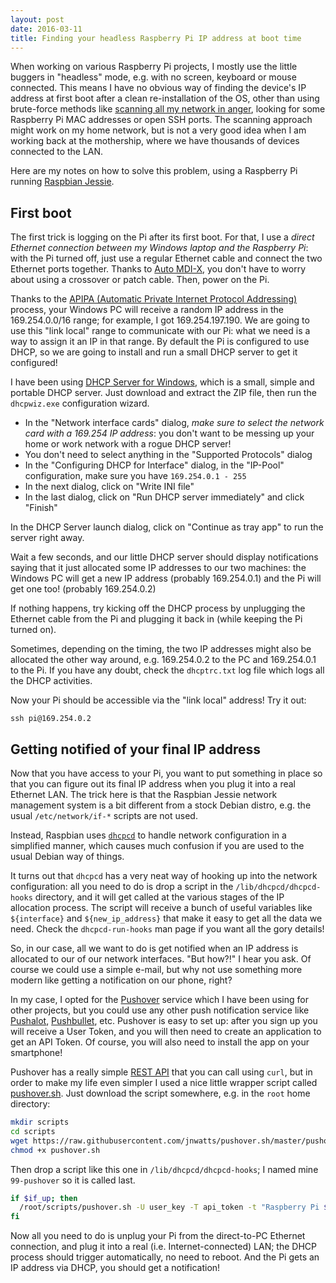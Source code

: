 ```yaml
---
layout: post
date: 2016-03-11
title: Finding your headless Raspberry Pi IP address at boot time
---
```


When working on various Raspberry Pi projects, I mostly use the little buggers in "headless" mode, e.g. with no screen, keyboard or mouse connected. This means I have no obvious way of finding the device's IP address at first boot after a clean re-installation of the OS, other than using brute-force methods like [scanning all my network in anger](http://angryip.org/), looking for some Raspberry Pi MAC addresses or open SSH ports. The scanning approach might work on my home network, but is not a very good idea when I am working back at the mothership, where we have thousands of devices connected to the LAN.

Here are my notes on how to solve this problem, using a Raspberry Pi running [Raspbian Jessie](https://www.raspberrypi.org/downloads/raspbian/).

## First boot

The first trick is logging on the Pi after its first boot. For that, I use a *direct Ethernet connection between my Windows laptop and the Raspberry Pi*: with the Pi turned off, just use a regular Ethernet cable and connect the two Ethernet ports together. Thanks to [Auto MDI-X](https://en.wikipedia.org/wiki/Medium-dependent_interface#Auto_MDI-X), you don't have to worry about using a crossover or patch cable. Then, power on the Pi.

Thanks to the [APIPA (Automatic Private Internet Protocol Addressing)](https://wiki.wireshark.org/APIPA) process, your Windows PC will receive a random IP address in the 169.254.0.0/16 range; for example, I got 169.254.197.190. We are going to use this "link local" range to communicate with our Pi: what we need is a way to assign it an IP in that range. By default the Pi is configured to use DHCP, so we are going to install and run a small DHCP server to get it configured!

I have been using [DHCP Server for Windows](http://www.dhcpserver.de/cms/), which is a small, simple and portable DHCP server. Just download and extract the ZIP file, then run the `dhcpwiz.exe` configuration wizard.

- In the "Network interface cards" dialog, *make sure to select the network card with a 169.254 IP address*: you don't want to be messing up your home or work network with a rogue DHCP server! 
- You don't need to select anything in the "Supported Protocols" dialog
- In the "Configuring DHCP for Interface" dialog, in the "IP-Pool" configuration, make sure you have `169.254.0.1 - 255` 
- In the next dialog, click on "Write INI file" 
- In the last dialog, click on "Run DHCP server immediately" and click "Finish"

In the DHCP Server launch dialog, click on "Continue as tray app" to run the server right away.

Wait a few seconds, and our little DHCP server should display notifications saying that it just allocated some IP addresses to our two machines: the Windows PC will get a new IP address (probably 169.254.0.1) and the Pi will get one too! (probably 169.254.0.2)  

If nothing happens, try kicking off the DHCP process by unplugging the Ethernet cable from the Pi and plugging it back in (while keeping the Pi turned on).

Sometimes, depending on the timing, the two IP addresses might also be allocated the other way around, e.g. 169.254.0.2 to the PC and 169.254.0.1 to the Pi. If you have any doubt, check the `dhcptrc.txt` log file which logs all the DHCP activities.

Now your Pi should be accessible via the "link local" address! Try it out:

~~~
ssh pi@169.254.0.2
~~~

## Getting notified of your final IP address

Now that you have access to your Pi, you want to put something in place so that you can figure out its final IP address when you plug it into a real Ethernet LAN. The trick here is that the Raspbian Jessie network management system is a bit different from a stock Debian distro, e.g. the usual `/etc/network/if-*` scripts are not used.

Instead, Raspbian uses [`dhcpcd`](http://roy.marples.name/projects/dhcpcd/index) to handle network configuration in a simplified manner, which causes much confusion if you are used to the usual Debian way of things.

It turns out that `dhcpcd` has a very neat way of hooking up into the network configuration: all you need to do is drop a script in the `/lib/dhcpcd/dhcpcd-hooks` directory, and it will get called at the various stages of the IP allocation process. The script will receive a bunch of useful variables like `${interface}` and `${new_ip_address}` that make it easy to get all the data we need. Check the `dhcpcd-run-hooks` man page if you want all the gory details!

So, in our case, all we want to do is get notified when an IP address is allocated to our of our network interfaces. "But how?!" I hear you ask. Of course we could use a simple e-mail, but why not use something more modern like getting a notification on our phone, right?

In my case, I opted for the [Pushover](https://pushover.net/) service which I have been using for other projects, but you could use any other push notification service like [Pushalot](https://pushalot.com/), [Pushbullet](https://www.pushbullet.com/), etc. Pushover is easy to set up: after you sign up you will receive a User Token, and you will then need to create an application to get an API Token. Of course, you will also need to install the app on your smartphone!

Pushover has a really simple [REST API](https://pushover.net/api) that you can call using `curl`, but in order to make my life even simpler I used a nice little wrapper script called [pushover.sh](https://github.com/jnwatts/pushover.sh). Just download the script somewhere, e.g. in the `root` home directory:

~~~ sh
mkdir scripts
cd scripts
wget https://raw.githubusercontent.com/jnwatts/pushover.sh/master/pushover.sh
chmod +x pushover.sh
~~~

Then drop a script like this one in `/lib/dhcpcd/dhcpcd-hooks`; I named mine `99-pushover` so it is called last.

~~~ sh
if $if_up; then
  /root/scripts/pushover.sh -U user_key -T api_token -t "Raspberry Pi ${interface} up" "IP address for ${interface} is ${new_ip_address}"
fi
~~~

Now all you need to do is unplug your Pi from the direct-to-PC Ethernet connection, and plug it into a real (i.e. Internet-connected) LAN; the DHCP process should trigger automatically, no need to reboot. And the Pi gets an IP address via DHCP, you should get a notification!
